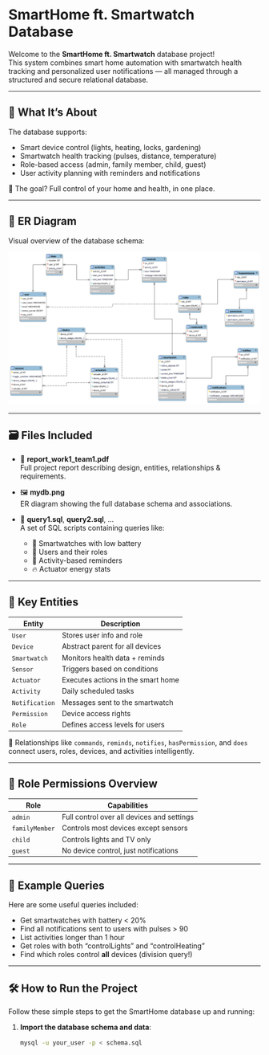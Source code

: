 # SmartHome ft. Smartwatch Database

Welcome to the **SmartHome ft. Smartwatch** database project!  
This system combines smart home automation with smartwatch health tracking and personalized user notifications — all managed through a structured and secure relational database.

---

## 📌 What It’s About

The database supports:
- Smart device control (lights, heating, locks, gardening)
- Smartwatch health tracking (pulses, distance, temperature)
- Role-based access (admin, family member, child, guest)
- User activity planning with reminders and notifications

🎯 The goal? Full control of your home and health, in one place.

---

## 🧱 ER Diagram

Visual overview of the database schema:

![ER Diagram](mydb.png)

---

## 🗃️ Files Included

- 📄 **report_work1_team1.pdf**  
  Full project report describing design, entities, relationships & requirements.

- 🖼️ **mydb.png**  
  ER diagram showing the full database schema and associations.

- 🧠 **query1.sql**, **query2.sql**, ...  
  A set of SQL scripts containing queries like:
  - 🔋 Smartwatches with low battery
  - 👥 Users and their roles
  - 📢 Activity-based reminders
  - 🔥 Actuator energy stats

---

## 🧠 Key Entities

| Entity        | Description |
|---------------|-------------|
| `User`        | Stores user info and role |
| `Device`      | Abstract parent for all devices |
| `Smartwatch`  | Monitors health data + reminds |
| `Sensor`      | Triggers based on conditions |
| `Actuator`    | Executes actions in the smart home |
| `Activity`    | Daily scheduled tasks |
| `Notification`| Messages sent to the smartwatch |
| `Permission`  | Device access rights |
| `Role`        | Defines access levels for users |

🔁 Relationships like `commands`, `reminds`, `notifies`, `hasPermission`, and `does` connect users, roles, devices, and activities intelligently.

---

## 🔐 Role Permissions Overview

| Role          | Capabilities |
|---------------|--------------|
| `admin`       | Full control over all devices and settings |
| `familyMember`| Controls most devices except sensors |
| `child`       | Controls lights and TV only |
| `guest`       | No device control, just notifications |

---

## 🚀 Example Queries

Here are some useful queries included:

- Get smartwatches with battery < 20%  
- Find all notifications sent to users with pulses > 90  
- List activities longer than 1 hour  
- Get roles with both “controlLights” and “controlHeating”  
- Find which roles control **all** devices (division query!)

---

## 🛠️ How to Run the Project

Follow these simple steps to get the SmartHome database up and running:

1. **Import the database schema and data**:
   ```bash
   mysql -u your_user -p < schema.sql
